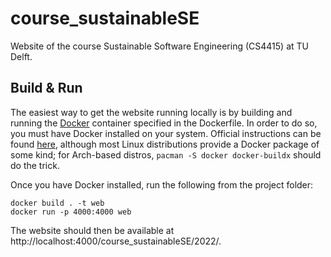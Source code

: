 # course_sustainableSE
Website of the course Sustainable Software Engineering (CS4415) at TU Delft.

## Build & Run

The easiest way to get the website running locally is by building and running
the [Docker](https://docs.docker.com/get-started/) container specified in the
Dockerfile. In order to do so, you must have Docker installed on your
system. Official instructions can be found
[here](https://docs.docker.com/get-docker/), although most Linux distributions
provide a Docker package of some kind; for Arch-based distros, `pacman -S
docker docker-buildx` should do the trick.

Once you have Docker installed, run the following from the project folder:

```
docker build . -t web
docker run -p 4000:4000 web
```

The website should then be available at http://localhost:4000/course_sustainableSE/2022/.

